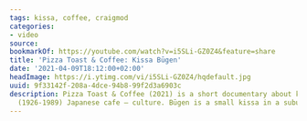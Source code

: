 ```yaml
---
tags: kissa, coffee, craigmod
categories:
- video
source:
bookmarkOf: https://youtube.com/watch?v=i5SLi-GZ0Z4&feature=share
title: 'Pizza Toast & Coffee: Kissa Būgen'
date: '2021-04-09T18:12:00+02:00'
headImage: https://i.ytimg.com/vi/i5SLi-GZ0Z4/hqdefault.jpg
uuid: 9f33142f-208a-4dce-94b8-99f2d3a6903c
description: Pizza Toast & Coffee (2021) is a short documentary about kissaten — Showa-era
  (1926-1989) Japanese cafe — culture. Būgen is a small kissa in a suburb south o...
---
```


